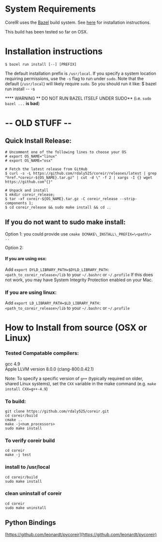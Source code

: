 # System Requirements
CoreIR uses the [Bazel](https://bazel.build/) build system. See [here](https://docs.bazel.build/versions/master/install.html) for installation instructions.

This build has been tested so far on OSX.

# Installation instructions
    $ bazel run install [--] [PREFIX]

The default installation prefix is `/usr/local`. If you specify a system location requiring permissions, use the `-s` flag to run under `sudo`. Note that the default (`/usr/local`) will likely require `sudo`. So you should run it like:
    $ bazel run install -- -s

**** WARNING ** DO NOT RUN BAZEL ITSELF UNDER SUDO** (i.e. `sudo bazel ...` **is bad**)

# -- OLD STUFF --

## Quick Install Release:
    # Uncomment one of the following lines to choose your OS
    # export OS_NAME="linux"
    # export OS_NAME="osx"

    # Fetch the latest release from GitHub
    $ curl -s -L https://github.com/rdaly525/coreir/releases/latest | grep "href.*coreir-${OS_NAME}.tar.gz" | cut -d \" -f 2 | xargs -I {} wget https://github.com"{}"

    # Unpack and install
    $ mkdir coreir_release;
    $ tar -xf coreir-${OS_NAME}.tar.gz -C coreir_release --strip-components 1;
    $ cd coreir_release && sudo make install && cd ..


## If you do not want to sudo make install:
Option 1: you could provide use `cmake DCMAKE\_INSTALL\_PREFIX=\<path\> ..`

Option 2:
#### If you are using osx:  
Add `export DYLD_LIBRARY_PATH=$DYLD_LIBRARY_PATH:<path_to_coreir_release>/lib` to your `~/.bashrc` or `~/.profile`
If this does not work, you may have System Integrity Protection enabled on your Mac.

### If you are using linux:  
Add `export LD_LIBRARY_PATH=$LD_LIBRARY_PATH:<path_to_coreir_release>/lib` to your `~/.bashrc` or `~/.profile` 
 

# How to Install from source (OSX or Linux)

### Tested Compatable compilers:  
  gcc 4.9  
  Apple LLVM version 8.0.0 (clang-800.0.42.1)  

Note: To specify a specific version of `g++` (typically required on older, shared Linux systems), set the `CXX` variable in the make command (e.g. `make install CXX=g++-4.9`)

### To build:

    git clone https://github.com/rdaly525/coreir.git
    cd coreir/build
    cmake ..
    make -j<num_processors>
    sudo make install

### To verify coreir build
    
    cd coreir
    make -j test

### install to /usr/local
  
    cd coreir/build
    sudo make install

### clean uninstall of coreir 
    cd coreir
    sudo make uninstall

## Python Bindings
[https://github.com/leonardt/pycoreir](https://github.com/leonardt/pycoreir)
